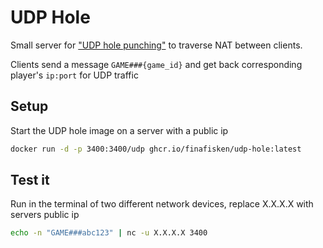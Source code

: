# UDP Hole
Small server for ["UDP hole punching"](https://en.wikipedia.org/wiki/UDP_hole_punching) to traverse NAT between clients.

Clients send a message `GAME###{game_id}` and get back corresponding player's `ip:port` for UDP traffic

## Setup

Start the UDP hole image on a server with a public ip

```sh
docker run -d -p 3400:3400/udp ghcr.io/finafisken/udp-hole:latest
```

## Test it

Run in the terminal of two different network devices, replace X.X.X.X with servers public ip

```sh
echo -n "GAME###abc123" | nc -u X.X.X.X 3400
```